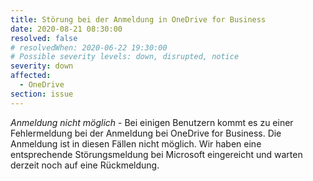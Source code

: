 ```yaml
---
title: Störung bei der Anmeldung in OneDrive for Business
date: 2020-08-21 08:30:00
resolved: false
# resolvedWhen: 2020-06-22 19:30:00
# Possible severity levels: down, disrupted, notice
severity: down
affected:
  - OneDrive
section: issue
---
```


*Anmeldung nicht möglich* - Bei einigen Benutzern kommt es zu einer Fehlermeldung bei der Anmeldung bei OneDrive for Business. Die Anmeldung ist in diesen Fällen nicht möglich. Wir haben eine entsprechende Störungsmeldung bei Microsoft eingereicht und warten derzeit noch auf eine Rückmeldung.
